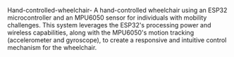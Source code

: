  Hand-controlled-wheelchair-
A hand-controlled wheelchair using an ESP32 microcontroller and an MPU6050 sensor for individuals with mobility challenges. This system leverages the ESP32's processing power and wireless capabilities, along with the MPU6050's motion tracking (accelerometer and gyroscope), to create a responsive and intuitive control mechanism for the wheelchair.
